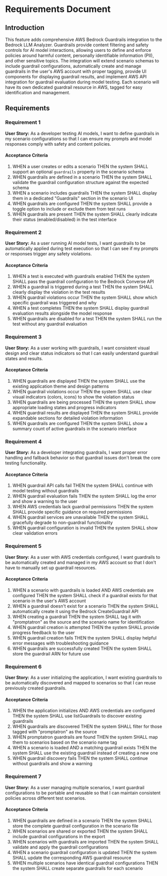 # Requirements Document

## Introduction

This feature adds comprehensive AWS Bedrock Guardrails integration to the Bedrock LLM Analyzer. Guardrails provide content filtering and safety controls for AI model interactions, allowing users to define and enforce policies around harmful content, personally identifiable information (PII), and other sensitive topics. The integration will extend scenario schemas to include guardrail configurations, automatically create and manage guardrails in the user's AWS account with proper tagging, provide UI components for displaying guardrail results, and implement AWS API integration for guardrail evaluation during model testing. Each scenario will have its own dedicated guardrail resource in AWS, tagged for easy identification and management.

## Requirements

### Requirement 1

**User Story:** As a developer testing AI models, I want to define guardrails in my scenario configurations so that I can ensure my prompts and model responses comply with safety and content policies.

#### Acceptance Criteria

1. WHEN a user creates or edits a scenario THEN the system SHALL support an optional `guardrails` property in the scenario schema
2. WHEN guardrails are defined in a scenario THEN the system SHALL validate the guardrail configuration structure against the expected schema
3. WHEN a scenario includes guardrails THEN the system SHALL display them in a dedicated "Guardrails" section in the scenario UI
4. WHEN guardrails are configured THEN the system SHALL provide a toggle option to include or exclude them from test runs
5. WHEN guardrails are present THEN the system SHALL clearly indicate their status (enabled/disabled) in the test interface

### Requirement 2

**User Story:** As a user running AI model tests, I want guardrails to be automatically applied during test execution so that I can see if my prompts or responses trigger any safety violations.

#### Acceptance Criteria

1. WHEN a test is executed with guardrails enabled THEN the system SHALL pass the guardrail configuration to the Bedrock Converse API
2. WHEN a guardrail is triggered during a test THEN the system SHALL clearly display the violation in the test results
3. WHEN guardrail violations occur THEN the system SHALL show which specific guardrail was triggered and why
4. WHEN a test completes THEN the system SHALL display guardrail evaluation results alongside the model response
5. WHEN guardrails are disabled for a test THEN the system SHALL run the test without any guardrail evaluation

### Requirement 3

**User Story:** As a user working with guardrails, I want consistent visual design and clear status indicators so that I can easily understand guardrail states and results.

#### Acceptance Criteria

1. WHEN guardrails are displayed THEN the system SHALL use the existing application theme and design patterns
2. WHEN guardrail violations occur THEN the system SHALL use clear visual indicators (colors, icons) to show the violation status
3. WHEN guardrails are being processed THEN the system SHALL show appropriate loading states and progress indicators
4. WHEN guardrail results are displayed THEN the system SHALL provide expandable sections for detailed violation information
5. WHEN guardrails are configured THEN the system SHALL show a summary count of active guardrails in the scenario interface

### Requirement 4

**User Story:** As a developer integrating guardrails, I want proper error handling and fallback behavior so that guardrail issues don't break the core testing functionality.

#### Acceptance Criteria

1. WHEN guardrail API calls fail THEN the system SHALL continue with model testing without guardrails
2. WHEN guardrail evaluation fails THEN the system SHALL log the error and show a warning to the user
3. WHEN AWS credentials lack guardrail permissions THEN the system SHALL provide specific guidance on required permissions
4. WHEN guardrail services are unavailable THEN the system SHALL gracefully degrade to non-guardrail functionality
5. WHEN guardrail configuration is invalid THEN the system SHALL show clear validation errors

### Requirement 5

**User Story:** As a user with AWS credentials configured, I want guardrails to be automatically created and managed in my AWS account so that I don't have to manually set up guardrail resources.

#### Acceptance Criteria

1. WHEN a scenario with guardrails is loaded AND AWS credentials are configured THEN the system SHALL check if a guardrail exists for that scenario in the user's AWS account
2. WHEN a guardrail doesn't exist for a scenario THEN the system SHALL automatically create it using the Bedrock CreateGuardrail API
3. WHEN creating a guardrail THEN the system SHALL tag it with "promptatron" as the source and the scenario name for identification
4. WHEN guardrail creation is attempted THEN the system SHALL provide progress feedback to the user
5. WHEN guardrail creation fails THEN the system SHALL display helpful error messages with troubleshooting guidance
6. WHEN guardrails are successfully created THEN the system SHALL store the guardrail ARN for future use

### Requirement 6

**User Story:** As a user initializing the application, I want existing guardrails to be automatically discovered and mapped to scenarios so that I can reuse previously created guardrails.

#### Acceptance Criteria

1. WHEN the application initializes AND AWS credentials are configured THEN the system SHALL use listGuardrails to discover existing guardrails
2. WHEN guardrails are discovered THEN the system SHALL filter for those tagged with "promptatron" as the source
3. WHEN promptatron guardrails are found THEN the system SHALL map them to scenarios based on the scenario name tag
4. WHEN a scenario is loaded AND a matching guardrail exists THEN the system SHALL use the existing guardrail instead of creating a new one
5. WHEN guardrail discovery fails THEN the system SHALL continue without guardrails and show a warning

### Requirement 7

**User Story:** As a user managing multiple scenarios, I want guardrail configurations to be portable and reusable so that I can maintain consistent policies across different test scenarios.

#### Acceptance Criteria

1. WHEN guardrails are defined in a scenario THEN the system SHALL store the complete guardrail configuration in the scenario file
2. WHEN scenarios are shared or exported THEN the system SHALL include guardrail configurations in the export
3. WHEN scenarios with guardrails are imported THEN the system SHALL validate and apply the guardrail configurations
4. WHEN a scenario guardrail configuration is updated THEN the system SHALL update the corresponding AWS guardrail resource
5. WHEN multiple scenarios have identical guardrail configurations THEN the system SHALL create separate guardrails for each scenario
